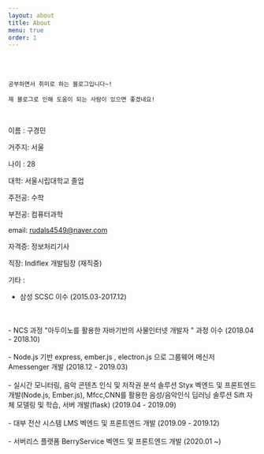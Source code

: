 ```yaml
---
layout: about
title: About
menu: true
order: 1
---
```


<br>
<br>

```
공부하면서 취미로 하는 블로그입니다~! 

제 블로그로 인해 도움이 되는 사람이 있으면 좋겠네요! 
```

<br>

이름 : 구경민

거주지: 서울

나이 : 28

대학: 서울시립대학교 졸업

주전공: 수학 

부전공: 컴퓨터과학 

email: rudals4549@naver.com

자격증: 정보처리기사

직장: Indiflex 개발팀장 (재직중)


기타 : 
- 삼성 SCSC 이수 (2015.03-2017.12) 
<br>
<br>
- NCS 과정 "아두이노를 활용한 자바기반의 사물인터넷 개발자 " 과정 이수 (2018.04 - 2018.10)
<br>
<br>
- Node.js 기반 express, ember.js , electron.js 으로 그룹웨어 메신저 Amessenger 개발 (2018.12 - 2019.03)
<br>
<br>
- 실시간 모니터링, 음악 콘텐츠 인식 및 저작권 분석 솔루션 Styx 벡엔드 및 프론트엔드 개발(Node.js, Ember.js), Mfcc,CNN를 활용한 음성/음악인식 딥러닝 솔루션 Sift 자체 모델링 및 학습, 서버 개발(flask) (2019.04 - 2019.09)
<br>
<br>
- 대부 전산 시스템 LMS 벡엔드 및 프론트엔드 개발 (2019.09 - 2019.12)
<br>
<br>
- 서버리스 플랫폼 BerryService 벡엔드 및 프론트엔드 개발 (2020.01 ~)
